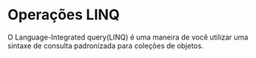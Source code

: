 # Operações LINQ

O Language-Integrated query(LINQ) é uma maneira de você
utilizar uma sintaxe de consulta padronizada para coleções de
objetos.



